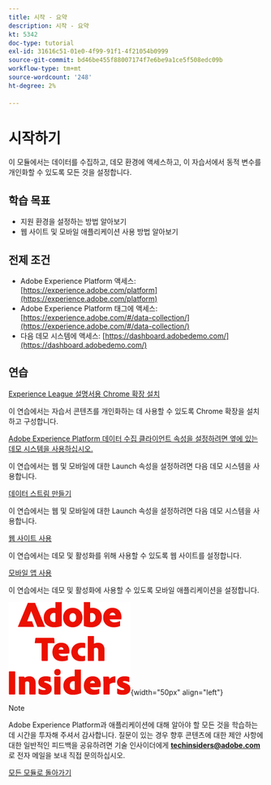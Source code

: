 ```yaml
---
title: 시작 - 요약
description: 시작 - 요약
kt: 5342
doc-type: tutorial
exl-id: 31616c51-01e0-4f99-91f1-4f21054b0999
source-git-commit: bd46be455f88007174f7e6be9a1ce5f508edc09b
workflow-type: tm+mt
source-wordcount: '248'
ht-degree: 2%

---
```


# 시작하기

이 모듈에서는 데이터를 수집하고, 데모 환경에 액세스하고, 이 자습서에서 동적 변수를 개인화할 수 있도록 모든 것을 설정합니다.

## 학습 목표

- 지원 환경을 설정하는 방법 알아보기
- 웹 사이트 및 모바일 애플리케이션 사용 방법 알아보기

## 전제 조건

- Adobe Experience Platform 액세스: [https://experience.adobe.com/platform](https://experience.adobe.com/platform)
- Adobe Experience Platform 태그에 액세스: [https://experience.adobe.com/#/data-collection/](https://experience.adobe.com/#/data-collection/)
- 다음 데모 시스템에 액세스: [https://dashboard.adobedemo.com/](https://dashboard.adobedemo.com/)

## 연습

[Experience League 설명서용 Chrome 확장 설치](./ex1.md)

이 연습에서는 자습서 콘텐츠를 개인화하는 데 사용할 수 있도록 Chrome 확장을 설치하고 구성합니다.

[Adobe Experience Platform 데이터 수집 클라이언트 속성을 설정하려면 옆에 있는 데모 시스템을 사용하십시오.](./ex2.md)

이 연습에서는 웹 및 모바일에 대한 Launch 속성을 설정하려면 다음 데모 시스템을 사용합니다.

[데이터 스트림 만들기](./ex3.md)

이 연습에서는 웹 및 모바일에 대한 Launch 속성을 설정하려면 다음 데모 시스템을 사용합니다.

[웹 사이트 사용](./ex4.md)

이 연습에서는 데모 및 활성화를 위해 사용할 수 있도록 웹 사이트를 설정합니다.

[모바일 앱 사용](./ex5.md)

이 연습에서는 데모 및 활성화에 사용할 수 있도록 모바일 애플리케이션을 설정합니다.

![기술 내부자](./../../../assets/images/techinsiders.png){width="50px" align="left"}

>[!NOTE]
>
>Adobe Experience Platform과 애플리케이션에 대해 알아야 할 모든 것을 학습하는 데 시간을 투자해 주셔서 감사합니다. 질문이 있는 경우 향후 콘텐츠에 대한 제안 사항에 대한 일반적인 피드백을 공유하려면 기술 인사이더에게 **techinsiders@adobe.com**&#x200B;로 전자 메일을 보내 직접 문의하십시오.

[모든 모듈로 돌아가기](../../../overview.md)
